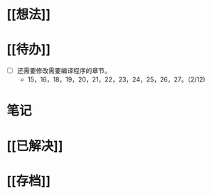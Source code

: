 # [[想法]]

# [[待办]]
- [ ] 还需要修改需要编译程序的章节。
	- 15，16，18，19，20，21，22，23，24，25，26，27。（2/12)

# 笔记

# [[已解决]]

# [[存档]]